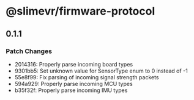 # @slimevr/firmware-protocol

## 0.1.1

### Patch Changes

- 2014316: Properly parse incoming board types
- 9301bb5: Set unknown value for SensorType enum to 0 instead of -1
- 55e8f99: Fix parsing of incoming signal strength packets
- 594a929: Properly parse incoming MCU types
- b35f32f: Properly parse incoming IMU types
